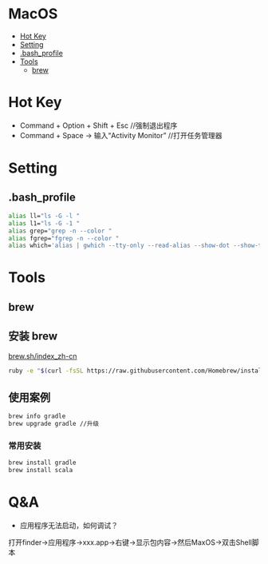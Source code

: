 # MacOS

   * [Hot Key](#hot-key)
   * [Setting](#setting)
   * [.bash_profile](#bash_profile)
   * [Tools](#tools)
      * [brew](#brew)
      
# Hot Key

* Command + Option + Shift + Esc //强制退出程序
* Command + Space -> 输入“Activity Monitor” //打开任务管理器

# Setting

## .bash_profile

```bash
alias ll="ls -G -l "
alias l1="ls -G -1 "
alias grep="grep -n --color "
alias fgrep="fgrep -n --color "
alias which='alias | gwhich --tty-only --read-alias --show-dot --show-tilde'
```

# Tools

## brew

## 安装 brew
[brew.sh/index_zh-cn](https://brew.sh/index_zh-cn)
```bash
ruby -e "$(curl -fsSL https://raw.githubusercontent.com/Homebrew/install/master/install)"
```

## 使用案例

```bash
brew info gradle 
brew upgrade gradle //升级
```

### 常用安装

```bash
brew install gradle
brew install scala
```


# Q&A

* 应用程序无法启动，如何调试？  

打开finder->应用程序->xxx.app->右键->显示包内容->然后MaxOS->双击Shell脚本

